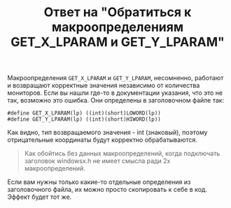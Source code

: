 ﻿---
title: "Ответ на \"Обратиться к макроопределениям GET_X_LPARAM и GET_Y_LPARAM\""
se.owner.user_id: 240512
se.owner.display_name: "MSDN.WhiteKnight"
se.owner.link: "https://ru.stackoverflow.com/users/240512/msdn-whiteknight"
se.answer_id: 773870
se.question_id: 769516
se.post_type: answer
se.is_accepted: True
---
<p>Макроопределения <code>GET_X_LPARAM</code> и <code>GET_Y_LPARAM</code>, несомненно, работают и возвращают корректные значения независимо от количества мониторов. Если вы нашли где-то в документации указания, что это не так, возможно это ошибка. Они определены в заголовочном файле так:</p>

<pre><code>#define GET_X_LPARAM(lp) ((int)(short)LOWORD(lp))
#define GET_Y_LPARAM(lp) ((int)(short)HIWORD(lp))
</code></pre>

<p>Как видно, тип возвращаемого значения - int (знаковый), поэтому отрицательные координаты будут корректно обрабатываются.</p>

<blockquote>
  <p>Как обойтись без данных макроопределений, когда подключать заголовок
  windowsx.h не имеет смысла ради 2х макроопределений.</p>
</blockquote>

<p>Если вам нужны только какие-то отдельные определения из заголовочного файла, их можно просто скопировать к себе в код. Эффект будет тот же.  </p>
